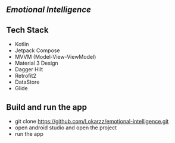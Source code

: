 ## _Emotional Intelligence_

## Tech Stack

- Kotlin
- Jetpack Compose
- MVVM (Model-View-ViewModel)
- Material 3 Design
- Dagger Hilt
- Retrofit2
- DataStore
- Glide


## Build and run the app
- git clone https://github.com/Lokarzz/emotional-intelligence.git
- open android studio and open the project
- run the app
